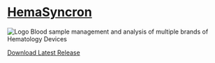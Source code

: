 # [HemaSyncron]()
![Logo](https://github.com/MediroSoft/Hema-Syncron/assets/10947730/89da60d8-3bc0-4393-a561-0e8c60e8ff34)
Blood sample management and analysis of multiple brands of Hematology Devices

[Download Latest Release](https://github.com/MediroSoft/Hema-Syncron/releases/latest)
